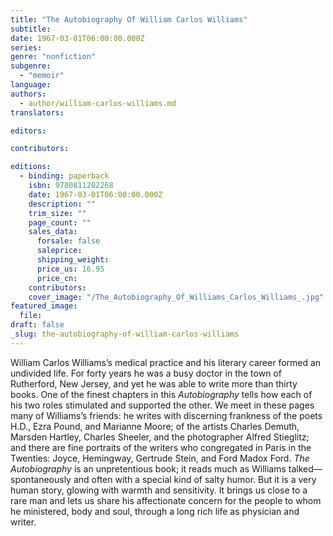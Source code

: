 ```yaml
---
title: "The Autobiography Of William Carlos Williams"
subtitle:
date: 1967-03-01T06:00:00.000Z
series:
genre: "nonfiction"
subgenre:
  - "memoir"
language:
authors:
  - author/william-carlos-williams.md
translators:

editors:

contributors:

editions:
  - binding: paperback
    isbn: 9780811202268
    date: 1967-03-01T06:00:00.000Z
    description: ""
    trim_size: ""
    page_count: ""
    sales_data:
      forsale: false
      saleprice:
      shipping_weight:
      price_us: 16.95
      price_cn:
    contributors:
    cover_image: "/The_Autobiography_Of_Williams_Carlos_Williams_.jpg"
featured_image:
  file:
draft: false
_slug: the-autobiography-of-william-carlos-williams
---
```


William Carlos Williams’s medical practice and his literary career formed an undivided life. For forty years he was a busy doctor in the town of Rutherford, New Jersey, and yet he was able to write more than thirty books. One of the finest chapters in this _Autobiography_ tells how each of his two roles stimulated and supported the other. We meet in these pages many of Williams’s friends: he writes with discerning frankness of the poets H.D., Ezra Pound, and Marianne Moore; of the artists Charles Demuth, Marsden Hartley, Charles Sheeler, and the photographer Alfred Stieglitz; and there are fine portraits of the writers who congregated in Paris in the Twenties: Joyce, Hemingway, Gertrude Stein, and Ford Madox Ford. _The Autobiography_ is an unpretentious book; it reads much as Williams talked––spontaneously and often with a special kind of salty humor. But it is a very human story, glowing with warmth and sensitivity. It brings us close to a rare man and lets us share his affectionate concern for the people to whom he ministered, body and soul, through a long rich life as physician and writer.


